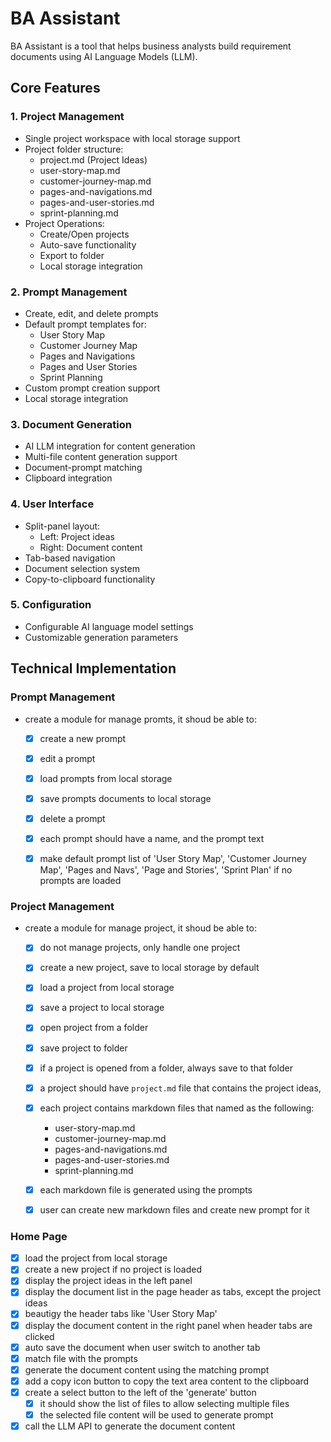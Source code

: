 # BA Assistant

BA Assistant is a tool that helps business analysts build requirement documents using AI Language Models (LLM).

## Core Features

### 1. Project Management
- Single project workspace with local storage support
- Project folder structure:
  - project.md (Project Ideas)
  - user-story-map.md
  - customer-journey-map.md
  - pages-and-navigations.md
  - pages-and-user-stories.md
  - sprint-planning.md
- Project Operations:
  - Create/Open projects
  - Auto-save functionality
  - Export to folder
  - Local storage integration

### 2. Prompt Management
- Create, edit, and delete prompts
- Default prompt templates for:
  - User Story Map
  - Customer Journey Map
  - Pages and Navigations
  - Pages and User Stories
  - Sprint Planning
- Custom prompt creation support
- Local storage integration

### 3. Document Generation
- AI LLM integration for content generation
- Multi-file content generation support
- Document-prompt matching
- Clipboard integration

### 4. User Interface
- Split-panel layout:
  - Left: Project ideas
  - Right: Document content
- Tab-based navigation
- Document selection system
- Copy-to-clipboard functionality

### 5. Configuration
- Configurable AI language model settings
- Customizable generation parameters

## Technical Implementation

### Prompt Management

- create a module for manage promts, it shoud be able to:

  - [X] create a new prompt
  - [X] edit a prompt
  - [X] load prompts from local storage
  - [X] save prompts documents to local storage
  - [X] delete a prompt
  - [X] each prompt should have a name, and the prompt text
  - [X] make default prompt list of 'User Story Map', 'Customer Journey Map', 'Pages and Navs', 'Page and Stories', 'Sprint Plan' if no prompts are loaded


### Project Management

- create a module for manage project, it shoud be able to:
  - [x] do not manage projects, only handle one project
  - [x] create a new project, save to local storage by default
  - [x] load a project from local storage
  - [x] save a project to local storage
  - [x] open project from a folder
  - [x] save project to folder
  - [x] if a project is opened from a folder, always save to that folder
  - [x] a project should have `project.md` file that contains the project ideas, 
  - [x] each project contains markdown files that named as the following:
      - user-story-map.md
      - customer-journey-map.md
      - pages-and-navigations.md
      - pages-and-user-stories.md
      - sprint-planning.md
  - [x] each markdown file is generated using the prompts
  - [x] user can create new markdown files and create new prompt for it


### Home Page

- [x] load the project from local storage
- [x] create a new project if no project is loaded
- [x] display the project ideas in the left panel
- [x] display the document list in the page header as tabs, except the project ideas
- [x] beautigy the header tabs like 'User Story Map'
- [x] display the document content in the right panel when header tabs are clicked
- [x] auto save the document when user switch to another tab
- [x] match file with the prompts
- [x] generate the document content using the matching prompt
- [x] add a copy icon button to copy the text area content to the clipboard
- [x] create a select button to the left of the 'generate' button
  - [x] it should show the list of files to allow selecting multiple files 
  - [x] the selected file content will be used to generate prompt
- [x] call the LLM API to generate the document content